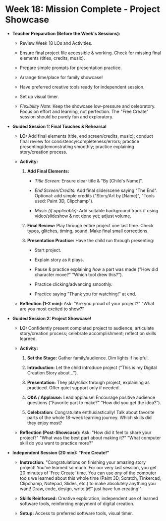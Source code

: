 ﻿# Week 18: Mission Complete - Project Showcase

- **Teacher Preparation (Before the Week's Sessions):**

  - Review Week 18 LOs and Activities.

  - Ensure final project file accessible & working. Check for missing final elements (titles, credits, music).

  - Prepare simple prompts for presentation practice.

  - Arrange time/place for family showcase!

  - Have preferred creative tools ready for independent session.

  - Set up visual timer.

  - *Flexibility Note:* Keep the showcase low-pressure and celebratory. Focus on effort and learning, not perfection. The "Free Create" session should be purely fun and exploratory.

- **Guided Session 1: Final Touches & Rehearsal**

  - **LO:** Add final elements (title, end screen/credits, music); conduct final review for consistency/completeness/errors; practice presenting/demonstrating smoothly; practice explaining story/creation process.

  - **Activity:**

    1.  **Add Final Elements:**

        - *Title Screen:* Ensure clear title & "By \[Child's Name\]".

        - *End Screen/Credits:* Add final slide/scene saying "The End". Optional: add simple credits ("Story/Art by \[Name\]", "Tools used: Paint 3D, Clipchamp").

        - *Music (if applicable):* Add suitable background track if using video/slideshow & not done yet; adjust volume.

    2.  **Final Review:** Play through entire project one last time. Check typos, glitches, timing, sound. Make final small corrections.

    3.  **Presentation Practice:** Have the child run through presenting:

        - Start project.

        - Explain story as it plays.

        - Pause & practice explaining *how* a part was made ("How did character move?" "Which tool drew this?").

        - Practice clicking/advancing smoothly.

        - Practice saying "Thank you for watching!" at end.

  - **Reflection (1-2 min):** Ask: "Are you proud of your project?" "What are you most excited to show?"

- **Guided Session 2: Project Showcase!**

  - **LO:** Confidently present completed project to audience; articulate story/creation process; celebrate accomplishment; reflect on skills learned.

  - **Activity:**

    1.  **Set the Stage:** Gather family/audience. Dim lights if helpful.

    2.  **Introduction:** Let the child introduce project ("This is my Digital Creation Story about...").

    3.  **Presentation:** They play/click through project, explaining as practiced. Offer quiet support only if needed.

    4.  **Q&A / Applause:** Lead applause! Encourage positive audience questions ("Favorite part to make?" "How did you get the idea?").

    5.  **Celebration:** Congratulate enthusiastically! Talk about favorite parts of the whole 18-week learning journey. Which skills did they enjoy most?

  - **Reflection (Post-Showcase):** Ask: "How did it feel to share your project?" "What was the best part about making it?" "What computer skill do you want to practice more?"

- **Independent Session (20 min): "Free Create!"**

  - **Instruction:** "Congratulations on finishing your amazing story project! You've learned so much. For our very last session, you get 20 minutes of 'Free Create' time. You can use *any* of the computer tools we learned about this whole time (Paint 3D, Scratch, Tinkercad, Clipchamp, Notepad, Slides, etc.) to make absolutely anything you want! Draw, code, design, write â€“ just have fun creating!"

  - **Skills Reinforced:** Creative exploration, independent use of learned software tools, reinforcing enjoyment of digital creation.

  - **Setup:** Access to preferred software tools, visual timer.

